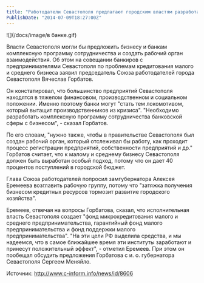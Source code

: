```yaml
---
title: "Работодатели Севастополя предлагают городским властям разработать комплексную программу сотрудничества банковской сферы с бизнесом" 
PublishDate: "2014-07-09T18:27:00Z" 
--- 
```

 ![](/docs/image/в банке.gif)

Власти Севастополя могли бы предложить бизнесу и банкам комплексную программу сотрудничества и создать рабочий орган взаимодействия. Об этом на совещании банкиров с предпринимателями Севастополя по проблемам кредитования малого и среднего бизнеса заявил председатель Союза работодателей города Севастополя Вячеслав Горбатов.


Он констатировал, что большинство предприятий Севастополя находятся в тяжелом финансовом, производственном и социальном положении. Именно поэтому банки могут &quot;стать тем локомотивом, который вытащит производственников из кризиса&quot;. &quot;Необходимо разработать комплексную программу сотрудничества банковской сферы с бизнесом&quot;, - сказал Горбатов.


По его словам, &quot;нужно также, чтобы в правительстве Севастополя был создан рабочий орган, который отслеживал бы работу, как проходит процесс регистрации предприятий, собственности предприятий и др.&quot; Горбатов считает, что к малому и среднему бизнесу Севастополя должен быть выработан особый подход, потому что он дает 40 процентов поступлений в городской бюджет.


Глава Союза работодателей попросил замгубернатора Алексея Еремеева возглавить рабочую группу, потому что &quot;затяжка получения бизнесом кредитных ресурсов тормозит развитие городского хозяйства&quot;.


Еремеев, отвечая на вопросы Горбатова, сказал, что исполнительная власть Севастополя создает &quot;фонд микрокредитования малого и среднего предпринимательства, гарантийный фонд малого предпринимательства и фонд поддержки малого предпринимательства&quot;. &quot;На эти цели РФ выделила средства, и мы надеемся, что в самое ближайшее время эти институты заработают и принесут положительный эффект&quot;, - отметил Еремеев. При этом он пообещал обсудить предложения Горбатова с и. о. губернатора Севастополя Сергеем Меняйло.


 


Источник: http://www.c-inform.info/news/id/8606


